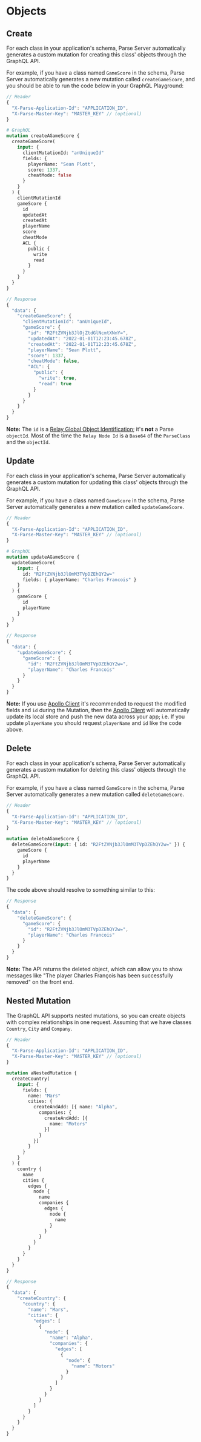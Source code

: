 # Objects

## Create

For each class in your application's schema, Parse Server automatically generates a custom mutation for creating this class' objects through the GraphQL API.

For example, if you have a class named `GameScore` in the schema, Parse Server automatically generates a new mutation called `createGameScore`, and you should be able to run the code below in your GraphQL Playground:

```js
// Header
{
  "X-Parse-Application-Id": "APPLICATION_ID",
  "X-Parse-Master-Key": "MASTER_KEY" // (optional)
}
```

```graphql
# GraphQL
mutation createAGameScore {
  createGameScore(
    input: {
      clientMutationId: "anUniqueId"
      fields: {
        playerName: "Sean Plott",
        score: 1337,
        cheatMode: false
      }
    }
  ) {
    clientMutationId
    gameScore {
      id
      updatedAt
      createdAt
      playerName
      score
      cheatMode
      ACL {
        public {
          write
          read
        }
      }
    }
  }
}
```
```js
// Response
{
  "data": {
    "createGameScore": {
      "clientMutationId": "anUniqueId",
      "gameScore": {
        "id": "R2FtZVNjb3JlOjZtdGlNcmtXNnY=",
        "updatedAt": "2022-01-01T12:23:45.678Z",
        "createdAt": "2022-01-01T12:23:45.678Z",
        "playerName": "Sean Plott",
        "score": 1337,
        "cheatMode": false,
        "ACL": {
          "public": {
            "write": true,
            "read": true
          }
        }
      }
    }
  }
}
```

**Note:** The `id` is a [Relay Global Object Identification](https://facebook.github.io/relay/graphql/objectidentification.htm); it's **not** a Parse `objectId`. Most of the time the `Relay Node Id` is a `Base64` of the `ParseClass` and the `objectId`.

## Update

For each class in your application's schema, Parse Server automatically generates a custom mutation for updating this class' objects through the GraphQL API.

For example, if you have a class named `GameScore` in the schema, Parse Server automatically generates a new mutation called `updateGameScore`.

```js
// Header
{
  "X-Parse-Application-Id": "APPLICATION_ID",
  "X-Parse-Master-Key": "MASTER_KEY" // (optional)
}
```
```graphql
# GraphQL
mutation updateAGameScore {
  updateGameScore(
    input: {
      id: "R2FtZVNjb3JlOmM3TVpDZEhQY2w="
      fields: { playerName: "Charles Francois" }
    }
  ) {
    gameScore {
      id
      playerName
    }
  }
}
```
```js
// Response
{
  "data": {
    "updateGameScore": {
      "gameScore": {
        "id": "R2FtZVNjb3JlOmM3TVpDZEhQY2w=",
        "playerName": "Charles Francois"
      }
    }
  }
}
```
**Note:** If you use [Apollo Client](https://www.apollographql.com/docs/react/) it's recommended to request the modified fields and `id` during the Mutation, then the [Apollo Client](https://www.apollographql.com/docs/react/) will automatically update its local store and push the new data across your app; i.e. If you update `playerName` you should request `playerName` and `id` like the code above.

## Delete

For each class in your application's schema, Parse Server automatically generates a custom mutation for deleting this class' objects through the GraphQL API.

For example, if you have a class named `GameScore` in the schema, Parse Server automatically generates a new mutation called `deleteGameScore`.

```js
// Header
{
  "X-Parse-Application-Id": "APPLICATION_ID",
  "X-Parse-Master-Key": "MASTER_KEY" // (optional)
}
```

```graphql
mutation deleteAGameScore {
  deleteGameScore(input: { id: "R2FtZVNjb3JlOmM3TVpDZEhQY2w=" }) {
    gameScore {
      id
      playerName
    }
  }
}
```

The code above should resolve to something similar to this:

```js
// Response
{
  "data": {
    "deleteGameScore": {
      "gameScore": {
        "id": "R2FtZVNjb3JlOmM3TVpDZEhQY2w=",
        "playerName": "Charles Francois"
      }
    }
  }
}
```

**Note:** The API returns the deleted object, which can allow you to show messages like "The player Charles François has been successfully removed" on the front end.

## Nested Mutation

The GraphQL API supports nested mutations, so you can create objects with complex relationships in one request. Assuming that we have classes `Country`, `City` and `Company`.

```js
// Header
{
  "X-Parse-Application-Id": "APPLICATION_ID",
  "X-Parse-Master-Key": "MASTER_KEY" // (optional)
}
```
```graphql
mutation aNestedMutation {
  createCountry(
    input: {
      fields: {
        name: "Mars"
        cities: {
          createAndAdd: [{ name: "Alpha",
            companies: {
              createAndAdd: [{
                name: "Motors"
              }]
            }
          }]
        }
      }
    }
  ) {
    country {
      name
      cities {
        edges {
          node {
            name
            companies {
              edges {
                node {
                  name
                }
              }
            }
          }
        }
      }
    }
  }
}
```
```js
// Response
{
  "data": {
    "createCountry": {
      "country": {
        "name": "Mars",
        "cities": {
          "edges": [
            {
              "node": {
                "name": "Alpha",
                "companies": {
                  "edges": [
                    {
                      "node": {
                        "name": "Motors"
                      }
                    }
                  ]
                }
              }
            }
          ]
        }
      }
    }
  }
}
```
